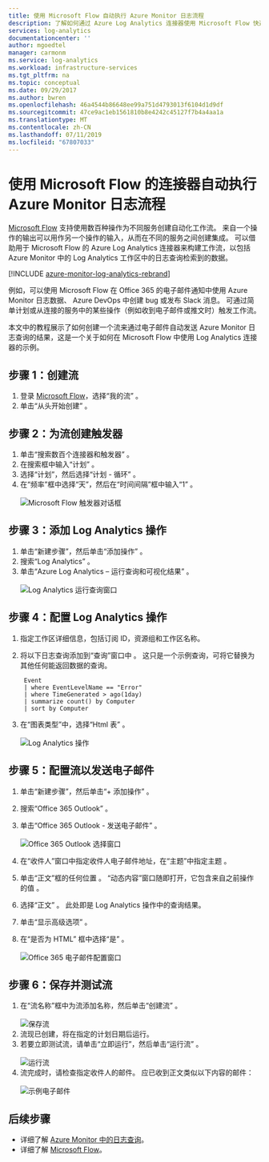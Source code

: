 ```yaml
---
title: 使用 Microsoft Flow 自动执行 Azure Monitor 日志流程
description: 了解如何通过 Azure Log Analytics 连接器使用 Microsoft Flow 快速自动执行可重复的过程。
services: log-analytics
documentationcenter: ''
author: mgoedtel
manager: carmonm
ms.service: log-analytics
ms.workload: infrastructure-services
ms.tgt_pltfrm: na
ms.topic: conceptual
ms.date: 09/29/2017
ms.author: bwren
ms.openlocfilehash: 46a4544b86648ee99a751d4793013f6104d1d9df
ms.sourcegitcommit: 47ce9ac1eb1561810b8e4242c45127f7b4a4aa1a
ms.translationtype: MT
ms.contentlocale: zh-CN
ms.lasthandoff: 07/11/2019
ms.locfileid: "67807033"
---
```

# <a name="automate-azure-monitor-log-processes-with-the-connector-for-microsoft-flow"></a>使用 Microsoft Flow 的连接器自动执行 Azure Monitor 日志流程
[Microsoft Flow](https://ms.flow.microsoft.com) 支持使用数百种操作为不同服务创建自动化工作流。 来自一个操作的输出可以用作另一个操作的输入，从而在不同的服务之间创建集成。  可以借助用于 Microsoft Flow 的 Azure Log Analytics 连接器来构建工作流，以包括 Azure Monitor 中的 Log Analytics 工作区中的日志查询检索到的数据。

[!INCLUDE [azure-monitor-log-analytics-rebrand](../../../includes/azure-monitor-log-analytics-rebrand.md)]

例如，可以使用 Microsoft Flow 在 Office 365 的电子邮件通知中使用 Azure Monitor 日志数据、 Azure DevOps 中创建 bug 或发布 Slack 消息。  可通过简单计划或从连接的服务中的某些操作（例如收到电子邮件或推文时）触发工作流。  

本文中的教程展示了如何创建一个流来通过电子邮件自动发送 Azure Monitor 日志查询的结果，这是一个关于如何在 Microsoft Flow 中使用 Log Analytics 连接器的示例。 


## <a name="step-1-create-a-flow"></a>步骤 1：创建流
1. 登录 [Microsoft Flow](https://flow.microsoft.com)，选择“我的流”  。
2. 单击“从头开始创建”  。

## <a name="step-2-create-a-trigger-for-your-flow"></a>步骤 2：为流创建触发器
1. 单击“搜索数百个连接器和触发器”  。
2. 在搜索框中输入“计划”  。
3. 选择“计划”，然后选择“计划 - 循环”   。
4. 在“频率”框中选择“天”，然后在“时间间隔”框中输入“1”     。<br><br>![Microsoft Flow 触发器对话框](media/flow-tutorial/flow01.png)


## <a name="step-3-add-a-log-analytics-action"></a>步骤 3：添加 Log Analytics 操作
1. 单击“新建步骤”，然后单击“添加操作”   。
2. 搜索“Log Analytics”  。
3. 单击“Azure Log Analytics – 运行查询和可视化结果”  。<br><br>![Log Analytics 运行查询窗口](media/flow-tutorial/flow02.png)

## <a name="step-4-configure-the-log-analytics-action"></a>步骤 4：配置 Log Analytics 操作

1. 指定工作区详细信息，包括订阅 ID，资源组和工作区名称。
2. 将以下日志查询添加到“查询”窗口中  。  这只是一个示例查询，可将它替换为其他任何能返回数据的查询。
   ```
    Event
    | where EventLevelName == "Error" 
    | where TimeGenerated > ago(1day)
    | summarize count() by Computer
    | sort by Computer
   ```

2. 在“图表类型”中，选择“Html 表”   。<br><br>![Log Analytics 操作](media/flow-tutorial/flow03.png)

## <a name="step-5-configure-the-flow-to-send-email"></a>步骤 5：配置流以发送电子邮件

1. 单击“新建步骤”，然后单击“+ 添加操作”   。
2. 搜索“Office 365 Outlook”  。
3. 单击“Office 365 Outlook - 发送电子邮件”  。<br><br>![Office 365 Outlook 选择窗口](media/flow-tutorial/flow04.png)

4. 在“收件人”窗口中指定收件人电子邮件地址，在“主题”中指定主题   。
5. 单击“正文”框的任何位置  。  “动态内容”窗口随即打开，它包含来自之前操作的值  。  
6. 选择“正文”  。  此处即是 Log Analytics 操作中的查询结果。
6. 单击“显示高级选项”  。
7. 在“是否为 HTML”  框中选择“是”  。<br><br>![Office 365 电子邮件配置窗口](media/flow-tutorial/flow05.png)

## <a name="step-6-save-and-test-your-flow"></a>步骤 6：保存并测试流
1. 在“流名称”框中为流添加名称，然后单击“创建流”   。<br><br>![保存流](media/flow-tutorial/flow06.png)
2. 流现已创建，将在指定的计划日期后运行。 
3. 若要立即测试流，请单击“立即运行”，然后单击“运行流”   。<br><br>![运行流](media/flow-tutorial/flow07.png)
3. 流完成时，请检查指定收件人的邮件。  应已收到正文类似以下内容的邮件：<br><br>![示例电子邮件](media/flow-tutorial/flow08.png)


## <a name="next-steps"></a>后续步骤

- 详细了解 [Azure Monitor 中的日志查询](../log-query/log-query-overview.md)。
- 详细了解 [Microsoft Flow](https://ms.flow.microsoft.com)。



